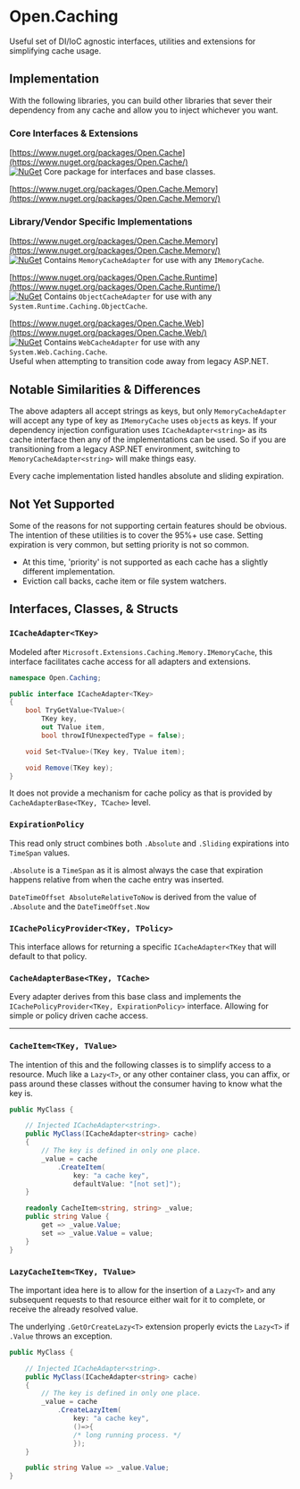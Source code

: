 # Open.Caching

Useful set of DI/IoC agnostic interfaces, utilities and extensions for simplifying cache usage.

## Implementation

With the following libraries, you can build other libraries that sever their dependency from any cache and allow you to inject whichever you want.

### Core Interfaces & Extensions

[https://www.nuget.org/packages/Open.Cache](https://www.nuget.org/packages/Open.Cache/)  
[![NuGet](https://img.shields.io/nuget/v/Open.Cache.svg)](https://www.nuget.org/packages/Open.Cache/) Core package for interfaces and base classes.

[https://www.nuget.org/packages/Open.Cache.Memory](https://www.nuget.org/packages/Open.Cache.Memory/)  

### Library/Vendor Specific Implementations

[https://www.nuget.org/packages/Open.Cache.Memory](https://www.nuget.org/packages/Open.Cache.Memory/)  
[![NuGet](https://img.shields.io/nuget/v/Open.Cache.Memory.svg)](https://www.nuget.org/packages/Open.Cache.Memory/) Contains `MemoryCacheAdapter` for use with any `IMemoryCache`.

[https://www.nuget.org/packages/Open.Cache.Runtime](https://www.nuget.org/packages/Open.Cache.Runtime/)  
[![NuGet](https://img.shields.io/nuget/v/Open.Cache.Runtime.svg)](https://www.nuget.org/packages/Open.Cache.Runtime/) Contains `ObjectCacheAdapter` for use with any `System.Runtime.Caching.ObjectCache`.

[https://www.nuget.org/packages/Open.Cache.Web](https://www.nuget.org/packages/Open.Cache.Web/)  
[![NuGet](https://img.shields.io/nuget/v/Open.Cache.Web.svg)](https://www.nuget.org/packages/Open.Cache.Web/) Contains `WebCacheAdapter` for use with any `System.Web.Caching.Cache`.  
Useful when attempting to transition code away from legacy ASP.NET.

## Notable Similarities &amp; Differences

The above adapters all accept strings as keys, but only `MemoryCacheAdapter` will accept any type of key as `IMemoryCache` uses `object`s as keys.  If your dependency injection configuration uses `ICacheAdapter<string>` as its cache interface then any of the implementations can be used.  So if you are transitioning from a legacy ASP.NET environment, switching to `MemoryCacheAdapter<string>` will make things easy.

Every cache implementation listed handles absolute and sliding expiration.

## Not Yet Supported

Some of the reasons for not supporting certain features should be obvious. The intention of these utilities is to cover the 95%+ use case. Setting expiration is very common, but setting priority is not so common.

* At this time, 'priority' is not supported as each cache has a slightly different implementation.
* Eviction call backs, cache item or file system watchers.


## Interfaces, Classes, &amp; Structs

### `ICacheAdapter<TKey>` 

Modeled after `Microsoft.Extensions.Caching.Memory.IMemoryCache`, this interface facilitates cache access for all adapters and extensions.

```cs
namespace Open.Caching;

public interface ICacheAdapter<TKey>
{
	bool TryGetValue<TValue>(
		TKey key,
		out TValue item,
		bool throwIfUnexpectedType = false);

	void Set<TValue>(TKey key, TValue item);

	void Remove(TKey key);
}
```

It does not provide a mechanism for cache policy as that is provided by `CacheAdapterBase<TKey, TCache>` level.

### `ExpirationPolicy`

This read only struct combines both `.Absolute` and `.Sliding` expirations into `TimeSpan` values.

`.Absolute` is a `TimeSpan` as it is almost always the case that expiration happens relative from when the cache entry was inserted.

`DateTimeOffset AbsoluteRelativeToNow` is derived from the value of `.Absolute` and the `DateTimeOffset.Now`

### `ICachePolicyProvider<TKey, TPolicy>`

This interface allows for returning a specific `ICacheAdapter<TKey` that will default to that policy.

### `CacheAdapterBase<TKey, TCache>`

Every adapter derives from this base class and implements the `ICachePolicyProvider<TKey, ExpirationPolicy>` interface. Allowing for simple or policy driven cache access.

---

### `CacheItem<TKey, TValue>`

The intention of this and the following classes is to simplify access to a resource.  Much like a `Lazy<T>`, or any other container class, you can affix, or pass around these classes without the consumer having to know what the key is.


```cs
public MyClass {

    // Injected ICacheAdapter<string>.
    public MyClass(ICacheAdapter<string> cache)
    {
        // The key is defined in only one place.
        _value = cache
            .CreateItem(
                key: "a cache key",
                defaultValue: "[not set]");
    }

    readonly CacheItem<string, string> _value;
    public string Value {
        get => _value.Value;
        set => _value.Value = value;
    }
}
```

### `LazyCacheItem<TKey, TValue>`

The important idea here is to allow for the insertion of a `Lazy<T>` and any subsequent requests to that resource either wait for it to complete, or receive the already resolved value.

The underlying `.GetOrCreateLazy<T>` extension properly evicts the `Lazy<T>` if `.Value` throws an exception.

```cs
public MyClass {

    // Injected ICacheAdapter<string>.
    public MyClass(ICacheAdapter<string> cache)
    {
        // The key is defined in only one place.
        _value = cache
            .CreateLazyItem(
                key: "a cache key",
                ()=>{
                /* long running process. */
                });
    }

    public string Value => _value.Value;
}
```
